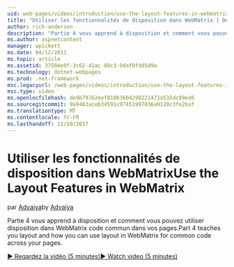 ```yaml
---
uid: web-pages/videos/introduction/use-the-layout-features-in-webmatrix
title: "Utiliser les fonctionnalités de disposition dans WebMatrix | Documents Microsoft"
author: rick-anderson
description: "Partie 4 vous apprend à disposition et comment vous pouvez utiliser disposition dans WebMatrix code commun dans vos pages."
ms.author: aspnetcontent
manager: wpickett
ms.date: 04/12/2011
ms.topic: article
ms.assetid: 37504e9f-3c62-41ac-88c3-9daf9fdd5d9a
ms.technology: dotnet-webpages
ms.prod: .net-framework
msc.legacyurl: /web-pages/videos/introduction/use-the-layout-features-in-webmatrix
msc.type: video
ms.openlocfilehash: de9b79762eef810b3604290221471a535dc89ed6
ms.sourcegitcommit: 9a9483aceb34591c97451997036a9120c3fe2baf
ms.translationtype: MT
ms.contentlocale: fr-FR
ms.lasthandoff: 11/10/2017
---
```

<a name="use-the-layout-features-in-webmatrix"></a><span data-ttu-id="02fe9-103">Utiliser les fonctionnalités de disposition dans WebMatrix</span><span class="sxs-lookup"><span data-stu-id="02fe9-103">Use the Layout Features in WebMatrix</span></span>
====================
<span data-ttu-id="02fe9-104">par [Advaiya](https://twitter.com/Advaiyasolns)</span><span class="sxs-lookup"><span data-stu-id="02fe9-104">by [Advaiya](https://twitter.com/Advaiyasolns)</span></span>

<span data-ttu-id="02fe9-105">Partie 4 vous apprend à disposition et comment vous pouvez utiliser disposition dans WebMatrix code commun dans vos pages.</span><span class="sxs-lookup"><span data-stu-id="02fe9-105">Part 4 teaches you layout and how you can use layout in WebMatrix for common code across your pages.</span></span>

[<span data-ttu-id="02fe9-106">&#9654; Regardez la vidéo (5 minutes)</span><span class="sxs-lookup"><span data-stu-id="02fe9-106">&#9654; Watch video (5 minutes)</span></span>](https://channel9.msdn.com/Blogs/ASP-NET-Site-Videos/use-the-layout-features-in-webmatrix)
